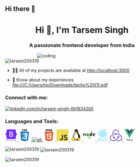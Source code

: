## Hi there 👋

<!--
**tarsem200319/tarsem200319** is a ✨ _special_ ✨ repository because its `README.md` (this file) appears on your GitHub profile.

Here are some ideas to get you started:

- 🔭 I’m currently working on ...
- 🌱 I’m currently learning ...
- 👯 I’m looking to collaborate on ...
- 🤔 I’m looking for help with ...
- 💬 Ask me about ...
- 📫 How to reach me: ...
- 😄 Pronouns: ...
- ⚡ Fun fact: ...
-->
<h1 align="center">Hi 👋, I'm Tarsem Singh</h1>
<h3 align="center">A passionate frontend developer from India</h3>

<img align="right" alt="coding" width="400px" src="https://camo.githubusercontent.com/9792d43627b178fd4a45bcabb3647d7b34a62d64baf96a19abf6ea19d5cea8dd/68747470733a2f2f63646e2e6472696262626c652e636f6d2f75736572732f313138373833362f73637265656e73686f74732f363533393432392f70726f6772616d65722e676966"/>
<p align="left"> <img src="https://komarev.com/ghpvc/?username=tarsem200319&label=Profile%20views&color=0e75b6&style=flat" alt="tarsem200319" /> </p>

- 👨‍💻 All of my projects are available at [http://localhost:3000](http://localhost:3000)

- 📄 Know about my experiences [file:///C:/Users/hp/Downloads/techs%20(1).pdf](file:///C:/Users/hp/Downloads/techs%20(1).pdf)

<h3 align="left">Connect with me:</h3>
<p align="left">
<a href="https://dev.to/linkedin.com/in/tarsem-singh-6b16342b5" target="blank"><img align="center" src="https://raw.githubusercontent.com/rahuldkjain/github-profile-readme-generator/master/src/images/icons/Social/devto.svg" alt="linkedin.com/in/tarsem-singh-6b16342b5" height="30" width="40" /></a>
</p>

<h3 align="left">Languages and Tools:</h3>
<p align="left"> <a href="https://getbootstrap.com" target="_blank" rel="noreferrer"> <img src="https://raw.githubusercontent.com/devicons/devicon/master/icons/bootstrap/bootstrap-plain-wordmark.svg" alt="bootstrap" width="40" height="40"/> </a> <a href="https://www.w3schools.com/css/" target="_blank" rel="noreferrer"> <img src="https://raw.githubusercontent.com/devicons/devicon/master/icons/css3/css3-original-wordmark.svg" alt="css3" width="40" height="40"/> </a> <a href="https://git-scm.com/" target="_blank" rel="noreferrer"> <img src="https://www.vectorlogo.zone/logos/git-scm/git-scm-icon.svg" alt="git" width="40" height="40"/> </a> <a href="https://www.w3.org/html/" target="_blank" rel="noreferrer"> <img src="https://raw.githubusercontent.com/devicons/devicon/master/icons/html5/html5-original-wordmark.svg" alt="html5" width="40" height="40"/> </a> <a href="https://developer.mozilla.org/en-US/docs/Web/JavaScript" target="_blank" rel="noreferrer"> <img src="https://raw.githubusercontent.com/devicons/devicon/master/icons/javascript/javascript-original.svg" alt="javascript" width="40" height="40"/> </a> <a href="https://www.linux.org/" target="_blank" rel="noreferrer"> <img src="https://raw.githubusercontent.com/devicons/devicon/master/icons/linux/linux-original.svg" alt="linux" width="40" height="40"/> </a> <a href="https://nodejs.org" target="_blank" rel="noreferrer"> <img src="https://raw.githubusercontent.com/devicons/devicon/master/icons/nodejs/nodejs-original-wordmark.svg" alt="nodejs" width="40" height="40"/> </a> <a href="https://reactjs.org/" target="_blank" rel="noreferrer"> <img src="https://raw.githubusercontent.com/devicons/devicon/master/icons/react/react-original-wordmark.svg" alt="react" width="40" height="40"/> </a> <a href="https://redux.js.org" target="_blank" rel="noreferrer"> <img src="https://raw.githubusercontent.com/devicons/devicon/master/icons/redux/redux-original.svg" alt="redux" width="40" height="40"/> </a> <a href="https://vuejs.org/" target="_blank" rel="noreferrer"> <img src="https://raw.githubusercontent.com/devicons/devicon/master/icons/vuejs/vuejs-original-wordmark.svg" alt="vuejs" width="40" height="40"/> </a> </p>

<p><img align="left" src="https://github-readme-stats.vercel.app/api/top-langs?username=tarsem200319&show_icons=true&locale=en&layout=compact" alt="tarsem200319" /></p>

<p>&nbsp;<img align="center" src="https://github-readme-stats.vercel.app/api?username=tarsem200319&show_icons=true&locale=en" alt="tarsem200319" /></p>

<p><img align="center" src="https://github-readme-streak-stats.herokuapp.com/?user=tarsem200319&" alt="tarsem200319" /></p>
